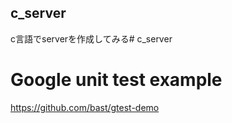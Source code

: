 ## c_server

c言語でserverを作成してみる# c_server

# Google unit test example
https://github.com/bast/gtest-demo

# 